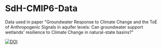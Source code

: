 # SdH-CMIP6-Data
Data used in paper "Groundwater Response to Climate Change and the ToE of Anthropogenic Signals in aquifer levels: Can groundwater support wetlands' resilience to Climate Change in natural-state basins?"


[![DOI](https://zenodo.org/badge/665560315.svg)](https://zenodo.org/badge/latestdoi/665560315)
